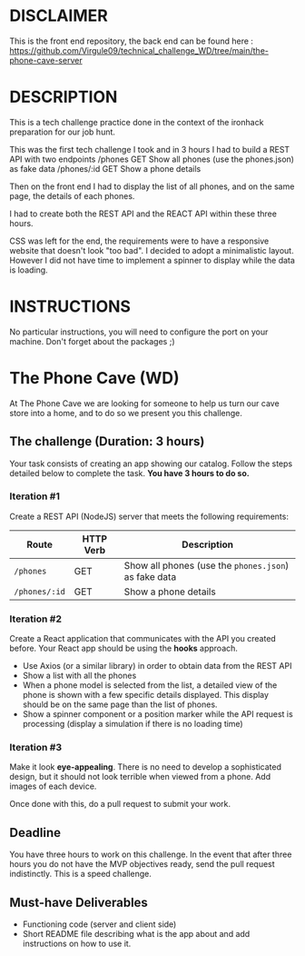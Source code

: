 # DISCLAIMER
This is the front end repository, the back end can be found here : https://github.com/Virgule09/technical_challenge_WD/tree/main/the-phone-cave-server

# DESCRIPTION

This is a tech challenge practice done in the context of the ironhack preparation for our job hunt.

This was the first tech challenge I took and in 3 hours I had to build a REST API with two endpoints 
/phones GET Show all phones (use the phones.json) as fake data
/phones/:id GET Show a phone details

Then on the front end I had to display the list of all phones, and on the same page, the details of each phones.

I had to create both the REST API and the REACT API within these three hours.

CSS was left for the end, the requirements were to have a responsive website that doesn't look "too bad". I decided to adopt a minimalistic layout.
However I did not have time to implement a spinner to display while the data is loading.

# INSTRUCTIONS
No particular instructions, you will need to configure the port on your machine.
Don't forget about the packages ;)

# The Phone Cave (WD)

  At The Phone Cave we are looking for someone to help us turn our cave store into a home, and to do so we present you this challenge.

## The challenge (Duration: 3 hours)

Your task consists of creating an app showing our catalog. Follow the steps detailed below to complete the task. **You have 3 hours to do so.**

### Iteration #1

Create a REST API (NodeJS) server that meets the following requirements:


| Route                 | HTTP Verb | Description    |
| --------------------- | --------- | -------------- |
| `/phones`             | GET       | Show all phones (use the `phones.json`) as fake data |
| `/phones/:id`         | GET       | Show a phone details|


### Iteration #2

Create a React application that communicates with the API you created before. Your React app should be using the **hooks** approach.
- Use Axios (or a similar library) in order to obtain data from the REST API
- Show a list with all the phones
- When a phone model is selected from the list, a detailed view of the phone is shown with a few specific details displayed. This display should be on the same page than the list of phones. 
- Show a spinner component or a position marker while the API request is processing (display a simulation if there is no loading time)

### Iteration #3

Make it look **eye-appealing**. There is no need to develop a sophisticated design, but it should not look terrible when viewed from a phone. Add images of each device.

Once done with this, do a pull request to submit your work. 


## Deadline

You have three hours to work on this challenge.
In the event that after three hours you do not have the MVP objectives ready, send the pull request indistinctly. This is a speed challenge.

## Must-have Deliverables

- Functioning code (server and client side)
- Short README file describing what is the app about and add instructions on how to use it.
 
